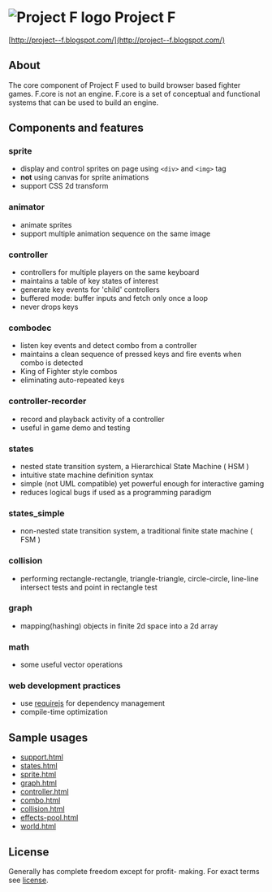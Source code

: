 # ![Project F logo](http://2.bp.blogspot.com/-k-My1B-YlaU/T8JUBAYpu9I/AAAAAAAAACI/OnCvkzFF5jw/s1600/logo_l1_s.png) Project F
[http://project--f.blogspot.com/](http://project--f.blogspot.com/)

## About
The core component of Project F used to build browser based fighter games.
F.core is not an engine. F.core is a set of conceptual and functional systems that can be used to build an engine.

## Components and features

### sprite
- display and control sprites on page using `<div>` and `<img>` tag
- **not** using canvas for sprite animations
- support CSS 2d transform

### animator
- animate sprites
- support multiple animation sequence on the same image

### controller
- controllers for multiple players on the same keyboard
- maintains a table of key states of interest
- generate key events for 'child' controllers
- buffered mode: buffer inputs and fetch only once a loop
- never drops keys

### combodec
- listen key events and detect combo from a controller
- maintains a clean sequence of pressed keys and fire events when combo is detected
- King of Fighter style combos
- eliminating auto-repeated keys

### controller-recorder
- record and playback activity of a controller
- useful in game demo and testing

### states
- nested state transition system, a Hierarchical State Machine ( HSM )
- intuitive state machine definition syntax
- simple (not UML compatible) yet powerful enough for interactive gaming
- reduces logical bugs if used as a programming paradigm

### states_simple
- non-nested state transition system, a traditional finite state machine ( FSM )

### collision
- performing rectangle-rectangle, triangle-triangle, circle-circle, line-line intersect tests
and point in rectangle test

### graph
- mapping(hashing) objects in finite 2d space into a 2d array

### math
- some useful vector operations

### web development practices
- use [requirejs](http://requirejs.org/) for dependency management
- compile-time optimization

## Sample usages
- [support.html](http://tyt2y3.github.com/F.core/sample/support.html)
- [states.html](http://tyt2y3.github.com/F.core/sample/states.html)
- [sprite.html](http://tyt2y3.github.com/F.core/sample/sprite.html)
- [graph.html](http://tyt2y3.github.com/F.core/sample/graph.html)
- [controller.html](http://tyt2y3.github.com/F.core/sample/controller.html)
- [combo.html](http://tyt2y3.github.com/F.core/sample/combo.html)
- [collision.html](http://tyt2y3.github.com/F.core/sample/collision.html)
- [effects-pool.html](http://tyt2y3.github.com/F.core/sample/effects-pool.html)
- [world.html](http://tyt2y3.github.com/F.core/sample/world.html)


## License
Generally has complete freedom except for profit- making. For exact terms see [license](http://project--f.blogspot.hk/2012/05/license.html).
